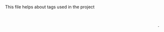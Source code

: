 This file helps about tags used in the project
<Marquee> - used to create scrolling text or images on a webpage.
**Attributes of <marquee>:**
behavior: Defines how the text scrolls (values: scroll, slide, alternate).
direction: Defines the scrolling direction (left, right, up, down).
scrollamount: Sets the speed of the scrolling.
loop: Defines the number of times the marquee should scroll (default is infinite).
bgcolor: Sets the background color of the marquee.

<img> - used to embed images in a webpage. It is a self-closing tag and requires certain attributes to function correctly
**Attributes of <img>:**
src (Required): Specifies the path or URL of the image.
alt (Optional): Provides alternative text for the image, displayed if the image cannot be loaded or for screen readers.
width: Sets the width of the image (can be in pixels or percentage).
height: Sets the height of the image (can be in pixels or percentage).
